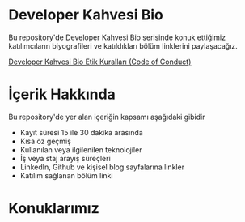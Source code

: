 # Developer Kahvesi Bio
Bu repository'de Developer Kahvesi Bio serisinde konuk ettiğimiz katılımcıların biyografileri ve katıldıkları bölüm linklerini paylaşacağız.

[Developer Kahvesi Bio Etik Kuralları (Code of Conduct)](/Docs/CodeOfConduct.md)

# İçerik Hakkında
Bu repository'de yer alan içeriğin kapsamı aşağıdaki gibidir

* Kayıt süresi 15 ile 30 dakika arasında
* Kısa öz geçmiş
* Kullanılan veya ilgilenilen teknolojiler
* İş veya staj arayış süreçleri
* LinkedIn, Github ve kişisel blog sayfalarına linkler
* Katılım sağlanan bölüm linki

# Konuklarımız

